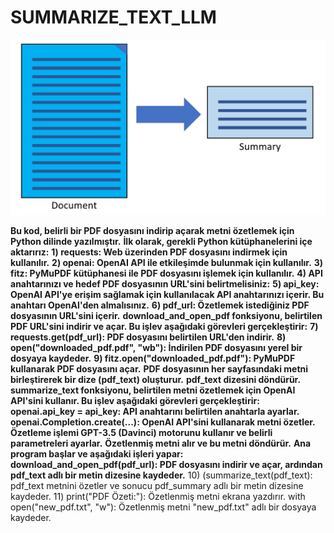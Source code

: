# SUMMARIZE_TEXT_LLM
![App Screenshot](https://github.com/firengizz099/SUMMARIZE_TEXT/blob/main/ylxiong_0-1628032473948.png?raw=true)

**Bu kod, belirli bir PDF dosyasını indirip açarak metni özetlemek için Python dilinde yazılmıştır.**
**İlk olarak, gerekli Python kütüphanelerini içe aktarırız:**
**1) requests: Web üzerinden PDF dosyasını indirmek için kullanılır.**
**2) openai: OpenAI API ile etkileşimde bulunmak için kullanılır.**
**3) fitz: PyMuPDF kütüphanesi ile PDF dosyasını işlemek için kullanılır.**
**4) API anahtarınızı ve hedef PDF dosyasının URL'sini belirtmelisiniz:**
**5) api_key: OpenAI API'ye erişim sağlamak için kullanılacak API anahtarınızı içerir. Bu anahtarı OpenAI'den almalısınız.**
**6) pdf_url: Özetlemek istediğiniz PDF dosyasının URL'sini içerir.**
**download_and_open_pdf fonksiyonu, belirtilen PDF URL'sini indirir ve açar. Bu işlev aşağıdaki görevleri gerçekleştirir:**
**7) requests.get(pdf_url): PDF dosyasını belirtilen URL'den indirir.**
**8) open("downloaded_pdf.pdf", "wb"): İndirilen PDF dosyasını yerel bir dosyaya kaydeder.**
**9) fitz.open("downloaded_pdf.pdf"): PyMuPDF kullanarak PDF dosyasını açar.**
**PDF dosyasının her sayfasındaki metni birleştirerek bir dize (pdf_text) oluşturur.**
**pdf_text dizesini döndürür.**
**summarize_text fonksiyonu, belirtilen metni özetlemek için OpenAI API'sini kullanır. Bu işlev aşağıdaki görevleri gerçekleştirir:**
**openai.api_key = api_key: API anahtarını belirtilen anahtarla ayarlar.**
**openai.Completion.create(...): OpenAI API'sini kullanarak metni özetler. Özetleme işlemi GPT-3.5 (Davinci) motorunu kullanır ve belirli parametreleri ayarlar.**
**Özetlenmiş metni alır ve bu metni döndürür.**
**Ana program başlar ve aşağıdaki işleri yapar:**
**download_and_open_pdf(pdf_url): PDF dosyasını indirir ve açar, ardından pdf_text adlı bir metin dizesine kaydeder.**
10) (summarize_text(pdf_text): pdf_text metnini özetler ve sonucu pdf_summary adlı bir metin dizesine kaydeder.
11) print("PDF Özeti:"): Özetlenmiş metni ekrana yazdırır.
with open("new_pdf.txt", "w"): Özetlenmiş metni "new_pdf.txt" adlı bir dosyaya kaydeder.
